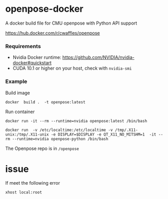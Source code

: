 # openpose-docker
A docker build file for CMU openpose with Python API support

https://hub.docker.com/r/cwaffles/openpose

### Requirements
- Nvidia Docker runtime: https://github.com/NVIDIA/nvidia-docker#quickstart
- CUDA 10.1 or higher on your host, check with `nvidia-smi`

### Example
Build image 

`docker  build .  -t openpose:latest`

Run container

`docker run -it --rm --runtime=nvidia openpose:latest /bin/bash`

`docker run  -v /etc/localtime:/etc/localtime -v /tmp/.X11-unix:/tmp/.X11-unix -e DISPLAY=$DISPLAY -e QT_X11_NO_MITSHM=1  -it --rm --runtime=nvidia openpose-python /bin/bash `

The Openpose repo is in `/openpose`

# issue
If meet the following error

`xhost local:root`